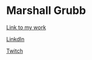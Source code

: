 # Marshall Grubb


[Link to my work](https://www.github.com/Evernight27)

[LinkdIn](https://www.linkedin.com/in/marshall-grubb-7a5601242/)

[Twitch](https://www.twitch.tv/Evernight27)

